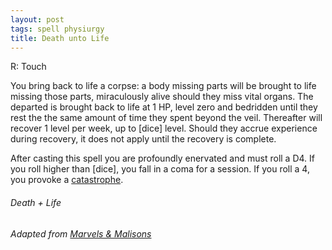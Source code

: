 ```yaml
---
layout: post
tags: spell physiurgy
title: Death unto Life
---
```


R: Touch

You bring back to life a corpse: a body missing parts will be brought to life missing those parts, miraculously alive should they miss vital organs. The departed is brought back to life at 1 HP, level zero and bedridden until they rest the the same amount of time they spent beyond the veil. Thereafter will recover 1 level per week, up to [dice] level. Should they accrue experience during recovery, it does not apply until the recovery is complete. 

After casting this spell you are profoundly enervated and must roll a D4. If you roll higher than [dice], you fall in a coma for a session. If you roll a 4, you provoke a [catastrophe](/class/magic-user#spells).

###### *Death + Life*

###### Adapted from [Marvels & Malisons](https://www.exaltedfuneral.com/products/marvel-malisons)
